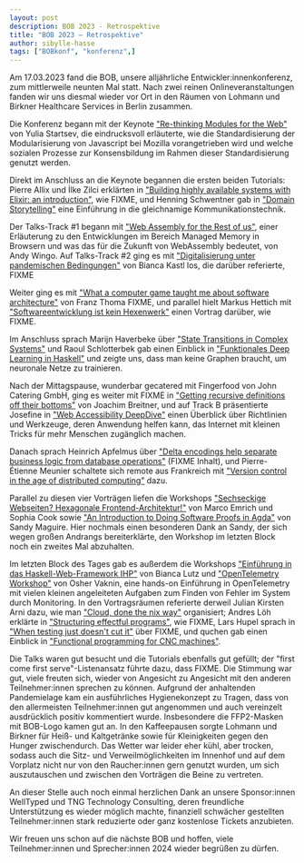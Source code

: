 ```yaml
---
layout: post
description: BOB 2023 - Retrospektive
title: "BOB 2023 – Retrospektive"
author: sibylle-hasse
tags: ["BOBkonf", "konferenz",]
---
```


Am 17.03.2023 fand die BOB, unsere alljährliche
Entwickler:innenkonferenz, zum mittlerweile neunten Mal statt. Nach
zwei reinen Onlineveranstaltungen fanden wir uns diesmal wieder vor
Ort in den Räumen von Lohmann und Birkner Healthcare Services in
Berlin zusammen.

<!-- more start -->

Die Konferenz begann mit der Keynote ["Re-thinking Modules for the
Web"](https://bobkonf.de/2023/startsev.html) von Yulia Startsev, die
eindrucksvoll erläuterte, wie die Standardisierung der Modularisierung
von Javascript bei Mozilla vorangetrieben wird und welche sozialen
Prozesse zur Konsensbildung im Rahmen dieser Standardisierung genutzt
werden.

Direkt im Anschluss an die Keynote begannen die ersten beiden
Tutorials: Pierre Allix und İlke Zilci erklärten in ["Building highly
available systems with Elixir: an
introduction"](https://bobkonf.de/2023/allix-zilci.html), wie FIXME,
und Henning Schwentner gab in ["Domain
Storytelling"](https://bobkonf.de/2023/schwentner.html) eine
Einführung in die gleichnamige Kommunikationstechnik.

Der Talks-Track #1 begann mit ["Web Assembly for the Rest of
us"](https://bobkonf.de/2023/wingo.html), einer Erläuterung zu den
Entwicklungen im Bereich Managed Memory in Browsern und was das für
die Zukunft von WebAssembly bedeutet, von Andy Wingo.  Auf Talks-Track
#2 ging es mit ["Digitalisierung unter pandemischen
Bedingungen"](https://bobkonf.de/2023/kastl.html) von Bianca Kastl
los, die darüber referierte, FIXME

Weiter ging es mit ["What a computer game taught me about software
architecture"](https://bobkonf.de/2023/thoma.html) von Franz Thoma
FIXME, und parallel hielt Markus Hettich mit ["Softwareentwicklung ist
kein Hexenwerk"](https://bobkonf.de/2023/hettich.html) einen Vortrag
darüber, wie FIXME.

Im Anschluss sprach Marijn Haverbeke über ["State Transitions in
Complex Systems"](https://bobkonf.de/2023/haverbeke.html) und Raoul
Schlotterbek gab einen Einblick in ["Funktionales Deep Learning in
Haskell"](https://bobkonf.de/2023/schlotterbek.html) und zeigte uns,
dass man keine Graphen braucht, um neuronale Netze zu trainieren.

Nach der Mittagspause, wunderbar gecatered mit Fingerfood von John
Catering GmbH, ging es weiter mit FIXME in ["Getting recursive
definitions off their bottoms"](https://bobkonf.de/2023/breitner.html)
von Joachim Breitner, und auf Track B präsentierte Josefine in ["Web
Accessibility DeepDive"](https://bobkonf.de/2023/josefine.html) einen
Überblick über Richtlinien und Werkzeuge, deren Anwendung helfen kann,
das Internet mit kleinen Tricks für mehr Menschen zugänglich machen.

Danach sprach Heinrich Apfelmus über ["Delta encodings help separate
business logic from database
operations"](https://bobkonf.de/2023/apfelmus.html) (FIXME Inhalt),
und Pierre-Étienne Meunier schaltete sich remote aus Frankreich mit
["Version control in the age of distributed
computing"](https://bobkonf.de/2023/meunier.html) dazu.

Parallel zu diesen vier Vorträgen liefen die Workshops ["Sechseckige
Webseiten? Hexagonale
Frontend-Architektur!"](https://bobkonf.de/2023/emrich.html) von Marco
Emrich und Sophia Cook sowie ["An Introduction to Doing Software
Proofs in Agda"](https://bobkonf.de/2023/maguire.html) von Sandy
Maguire. Hier nochmals einen besonderen Dank an Sandy, der sich wegen
großen Andrangs bereiterklärte, den Workshop im letzten Block noch ein
zweites Mal abzuhalten.


Im letzten Block des Tages gab es außerdem die Workshops ["Einführung
in das Haskell-Web-Framework IHP"](https://bobkonf.de/2023/lutz.html)
von Bianca Lutz und ["OpenTelemetry
Workshop"](https://bobkonf.de/2023/vaknin.html) von Osher Vaknin, eine
hands-on Einführung in OpenTelemetry mit vielen kleinen angeleiteten
Aufgaben zum Finden von Fehler im System durch Monitoring. In den
Vortragsräumen referierte derweil Julian Kirsten Arni dazu, wie man
["Cloud, done the nix way"](https://bobkonf.de/2023/arni.html)
organisiert; Andres Löh erklärte in ["Structuring effectful
programs"](https://bobkonf.de/2023/loeh.html), wie FIXME, Lars Hupel
sprach in ["When testing just doesn't cut
it"](https://bobkonf.de/2023/hupel.html) über FIXME, und quchen gab
einen Einblick in ["Functional programming for CNC
machines"](https://bobkonf.de/2023/quchen.html).


Die Talks waren gut besucht und die Tutorials ebenfalls gut gefüllt;
der "first come first serve"-Listenansatz führte dazu, dass FIXME.
Die Stimmung war gut, viele freuten sich, wieder von Angesicht zu
Angesicht mit den anderen Teilnehmer:innen sprechen zu können.
Aufgrund der anhaltenden Pandemielage kam  ein ausführliches
Hygienekonzept zu Tragen, dass von den allermeisten Teilnehmer:innen
gut angenommen und auch vereinzelt ausdrücklich positiv kommentiert
wurde. Insbesondere die FFP2-Masken mit BOB-Logo kamen gut an.  In den
Kaffeepausen sorgte Lohmann und Birkner für Heiß- und Kaltgetränke
sowie für Kleinigkeiten gegen den Hunger zwischendurch. Das Wetter war
leider eher kühl, aber trocken, sodass auch die Sitz- und
Verweilmöglichkeiten im Innenhof und auf dem Vorplatz nicht nur von
den Raucher:innen gern genutzt wurden, um sich auszutauschen und
zwischen den Vorträgen die Beine zu vertreten.

An dieser Stelle auch noch einmal herzlichen Dank an unsere
Sponsor:innen WellTyped und TNG Technology Consulting, deren
freundliche Unterstützung es wieder möglich machte, finanziell
schwächer gestellten Teilnehmer:innen stark reduzierte oder ganz
kostenlose Tickets anzubieten.

Wir freuen uns schon auf die nächste BOB und hoffen, viele
Teilnehmer:innen und Sprecher:innen 2024 wieder begrüßen zu dürfen.

